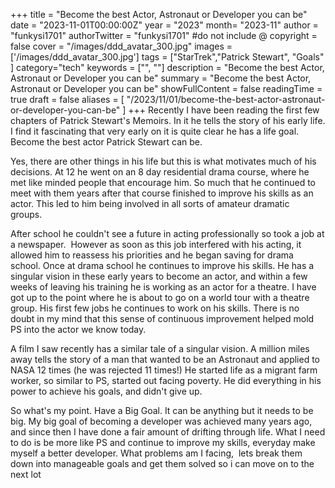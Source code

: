 +++
title = "Become the best Actor, Astronaut or Developer you can be"
date = "2023-11-01T00:00:00Z"
year = "2023"
month= "2023-11"
author = "funkysi1701"
authorTwitter = "funkysi1701" #do not include @
copyright = false
cover = "/images/ddd_avatar_300.jpg"
images = ['/images/ddd_avatar_300.jpg']
tags = ["StarTrek","Patrick Stewart", "Goals" ]
category="tech"
keywords = ["", ""]
description = "Become the best Actor, Astronaut or Developer you can be"
summary = "Become the best Actor, Astronaut or Developer you can be"
showFullContent = false
readingTime = true
draft = false
aliases = [
    "/2023/11/01/become-the-best-actor-astronaut-or-developer-you-can-be"
]
+++
Recently I have been reading the first few chapters of Patrick Stewart's Memoirs. In it he tells the story of his early life. I find it fascinating that very early on it is quite clear he has a life goal. Become the best actor Patrick Stewart can be.

Yes, there are other things in his life but this is what motivates much of his decisions. At 12 he went on an 8 day residential drama course, where he met like minded people that encourage him. So much that he continued to meet with them years after that course finished to improve his skills as an actor. This led to him being involved in all sorts of amateur dramatic groups. 

After school he couldn't see a future in acting professionally so took a job at a newspaper.  However as soon as this job interfered with his acting, it allowed him to reassess his priorities and he began saving for drama school. Once at drama school he continues to improve his skills. He has a singular vision in these early years to become an actor, and within a few weeks of leaving his training he is working as an actor for a theatre. I have got up to the point where he is about to go on a world tour with a theatre group. His first few jobs he continues to work on his skills. There is no doubt in my mind that this sense of continuous improvement helped mold PS into the actor we know today.

A film I saw recently has a similar tale of a singular vision. A million miles away tells the story of a man that wanted to be an Astronaut and applied to NASA 12 times (he was rejected 11 times!) He started life as a migrant farm worker, so similar to PS, started out facing poverty. He did everything in his power to achieve his goals, and didn't give up.

So what's my point. Have a Big Goal. It can be anything but it needs to be big. My big goal of becoming a developer was achieved many years ago, and since then I have done a fair amount of drifting through life. What I need to do is be more like PS and continue to improve my skills, everyday make myself a better developer. What problems am I facing,  lets break them down into manageable goals and get them solved so i can move on to the next lot